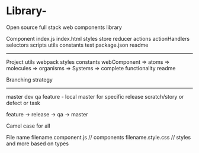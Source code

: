 # Library-
Open source full stack web components library


Component
    index.js
    index.html
    styles
    store
        reducer
        actions
        actionHandlers
        selectors
    scripts
    utils
    constants
    test
    package.json
    readme
***




Project
    utils
    webpack
    styles
    constants
    webComponent
        => atoms
        => molecules
        => organisms
        => Systems => complete functionality
    readme

Branching strategy
******************
master
  dev
  qa
    feature - local master for specific release
      scratch/story or defect or task 

feature -> release -> qa -> master


<!-- Folder and File naming conversation -->
Camel case for all

File name 
  filename.component.js // components
  filename.style.css // styles
  and more based on types